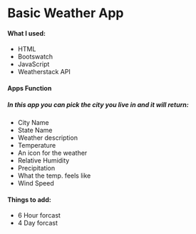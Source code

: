 # Basic Weather App

#### What I used:
* HTML
* Bootswatch
* JavaScript
* Weatherstack API

#### Apps Function
##### In this app you can pick the city you live in and it will return:
* City Name
* State Name
* Weather description
* Temperature
* An icon for the weather
* Relative Humidity 
* Precipitation
* What the temp. feels like
* Wind Speed
#### Things to add:
* 6 Hour forcast
* 4 Day forcast


